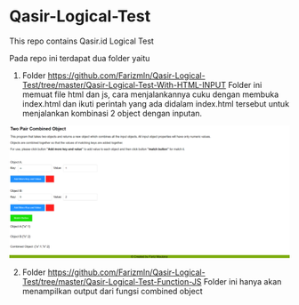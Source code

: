 # Qasir-Logical-Test
This repo contains Qasir.id Logical Test

Pada repo ini terdapat dua folder yaitu 
1. Folder https://github.com/Farizmln/Qasir-Logical-Test/tree/master/Qasir-Logical-Test-With-HTML-INPUT
Folder ini memuat file html dan js, cara menjalankannya cuku dengan membuka index.html dan ikuti perintah yang ada didalam index.html tersebut untuk menjalankan kombinasi 2 object dengan inputan.

![logo](https://github.com/Farizmln/Qasir-Logical-Test/blob/master/Screenshot%20(3).png "Two Pair Combined")

2. Folder https://github.com/Farizmln/Qasir-Logical-Test/tree/master/Qasir-Logical-Test-Function-JS
Folder ini hanya akan menampilkan output dari fungsi combined object 
